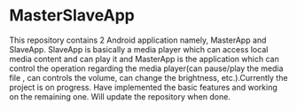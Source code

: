 # MasterSlaveApp
This repository contains 2 Android application namely, MasterApp and SlaveApp.
SlaveApp is basically a media player which can access local media content and can play it and 
MasterApp is the application which can control the operation regarding the media player(can pause/play the media file
, can controls the volume, can change the brightness, etc.).Currently the project is on progress.
Have implemented the basic features and working on the remaining one. Will update the repository when done.
